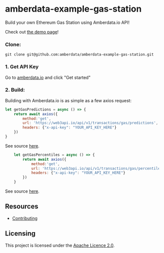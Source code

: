 # amberdata-example-gas-station
Build your own Ethereum Gas Station using Amberdata.io API!

Check out [the demo page](https://amberdata.github.io/amberdata-example-gas-station/)!

### Clone:
``
git clone git@github.com:amberdata/amberdata-example-gas-station.git
``

### 1. Get API Key

Go to [amberdata.io](https://amberdata.io/pricing) and click "Get started"

### 2. Build:

Building with Amberdata.io is as simple as a few axios request:
```js
let getGasPredictions = async () => {
    return await axios({
        method:'get',
        url: 'https://web3api.io/api/v1/transactions/gas/predictions',
        headers: {"x-api-key": "YOUR_API_KEY_HERE"}
    })
}
```
See source [here](https://github.com/amberdata/amberdata-example-gas-station/blob/4480904388d816b2767d7cb4a98c3fccc34aaba8/index.js#L84-L90).

```js
    let getGasPercentiles = async () => {
        return await axios({
            method:'get',
            url: 'https://web3api.io/api/v1/transactions/gas/percentiles',
            headers: {"x-api-key": "YOUR_API_KEY_HERE"}
        })
    }
```
See source [here](https://github.com/amberdata/amberdata-example-gas-station/blob/4480904388d816b2767d7cb4a98c3fccc34aaba8/index.js#L102-L109).

## Resources

- [Contributing](./CONTRIBUTING.md)

## Licensing

This project is licensed under the [Apache Licence 2.0](./LICENSE).
